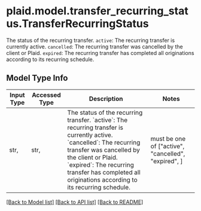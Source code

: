 # plaid.model.transfer_recurring_status.TransferRecurringStatus

The status of the recurring transfer.  `active`: The recurring transfer is currently active. `cancelled`: The recurring transfer was cancelled by the client or Plaid. `expired`: The recurring transfer has completed all originations according to its recurring schedule.

## Model Type Info
Input Type | Accessed Type | Description | Notes
------------ | ------------- | ------------- | -------------
str,  | str,  | The status of the recurring transfer.  &#x60;active&#x60;: The recurring transfer is currently active. &#x60;cancelled&#x60;: The recurring transfer was cancelled by the client or Plaid. &#x60;expired&#x60;: The recurring transfer has completed all originations according to its recurring schedule. | must be one of ["active", "cancelled", "expired", ] 

[[Back to Model list]](../../README.md#documentation-for-models) [[Back to API list]](../../README.md#documentation-for-api-endpoints) [[Back to README]](../../README.md)

